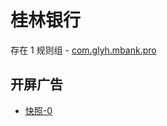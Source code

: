 # 桂林银行

存在 1 规则组 - [com.glyh.mbank.pro](/src/apps/com.glyh.mbank.pro.ts)

## 开屏广告

- [快照-0](https://i.gkd.li/import/12876201)
